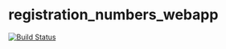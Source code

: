 # registration_numbers_webapp
[![Build Status](https://travis-ci.org/AmandaGxagxa/registration_numbers_webapp.svg?branch=master)](https://travis-ci.org/AmandaGxagxa/registration_numbers_webapp)
